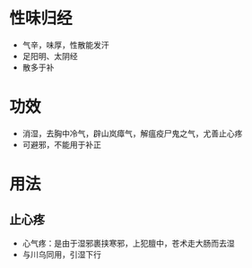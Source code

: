 # 性味归经
- 气辛，味厚，性散能发汗
- 足阳明、太阴经
- 散多于补
# 功效
- 消湿，去胸中冷气，辟山岚瘴气，解瘟疫尸鬼之气，尤善止心疼
- 可避邪，不能用于补正
# 用法
## 止心疼
- 心气疼：是由于湿邪裹挟寒邪，上犯膻中，苍术走大肠而去湿
- 与川乌同用，引湿下行